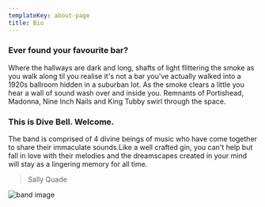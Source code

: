 ```yaml
---
templateKey: about-page
title: Bio
---
```

### Ever found your favourite bar?

Where the hallways are dark and long, shafts of light flittering the smoke as you walk along til you realise it's not a bar you've actually walked into a 1920s ballroom hidden in a suburban lot.
As the smoke clears a little you hear a wall of sound wash over and inside you. Remnants of Portishead, Madonna, Nine Inch Nails and King Tubby swirl through the space.

### This is Dive Bell. Welcome.

The band is comprised of 4 divine beings of music who have come together to share their immaculate sounds.Like a well crafted gin, you can't help but fall in love with their melodies and the dreamscapes created in your mind will stay as a lingering memory for all time.

> Sally Quade

![band image](/img/unnamed-1.png)

